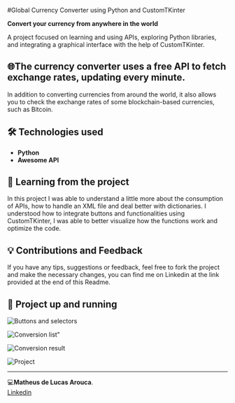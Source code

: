 #Global Currency Converter using Python and CustomTKinter

 **Convert your currency from anywhere in the world**  

A project focused on learning and using APIs, exploring Python libraries, and integrating a graphical interface with the help of CustomTKinter.

## 🌐The currency converter uses a free API to fetch exchange rates, updating every minute.
In addition to converting currencies from around the world, it also allows you to check the exchange rates of some blockchain-based currencies, such as Bitcoin.

## 🛠️ Technologies used
- **Python**
- **Awesome API**  

## 🚀 Learning from the project
In this project I was able to understand a little more about the consumption of APIs, how to handle an XML file and deal better with dictionaries.
I understood how to integrate buttons and functionalities using CustomTKinter, I was able to better visualize how the functions work and optimize the code.  

## 💡 Contributions and Feedback 
If you have any tips, suggestions or feedback, feel free to fork the project and make the necessary changes, you can find me on Linkedin at the link provided at the end of this Readme. 


## 📸 Project up and running


![Buttons and selectors](https://github.com/user-attachments/assets/8912450c-572d-408e-a540-156f2b57fc06)




![Conversion list"](https://github.com/user-attachments/assets/f05f10b9-b38e-4764-aa68-1f7962883649)




![Conversion result](https://github.com/user-attachments/assets/30d6f2bd-a192-4eb7-bd1f-da0bf22746cc)




![Project](https://github.com/user-attachments/assets/6e9470fa-a63c-4c30-bf23-a994fd4a5a18)




---  

💻**Matheus de Lucas Arouca**.  
[Linkedin](www.linkedin.com/in/delucas027)
